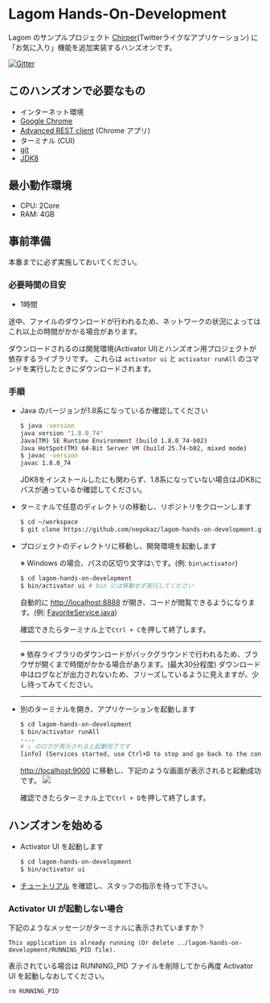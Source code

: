 # Lagom Hands-On-Development

Lagom のサンプルプロジェクト [Chirper](https://github.com/lagom/activator-lagom-java-chirper)(Twitterライクなアプリケーション) に「お気に入り」機能を追加実装するハンズオンです。

[![Gitter](https://badges.gitter.im/negokaz/lagom-hands-on-development.svg)](https://gitter.im/negokaz/lagom-hands-on-development?utm_source=badge&utm_medium=badge&utm_campaign=pr-badge)

## このハンズオンで必要なもの

* インターネット環境
* [Google Chrome](https://www.google.co.jp/chrome/browser/desktop/)
* [Advanced REST client](https://chrome.google.com/webstore/detail/advanced-rest-client/hgmloofddffdnphfgcellkdfbfbjeloo/) (Chrome アプリ)
* ターミナル (CUI)
* [git](https://git-scm.com/)
* [JDK8](http://www.oracle.com/technetwork/java/javase/downloads/index.html)

## 最小動作環境

* CPU: 2Core
* RAM: 4GB

## 事前準備

本番までに必ず実施しておいてください。

### 必要時間の目安
* 1時間

途中、ファイルのダウンロードが行われるため、ネットワークの状況によってはこれ以上の時間がかかる場合があります。

ダウンロードされるのは開発環境(Activator UI)とハンズオン用プロジェクトが依存するライブラリです。
これらは `activator ui` と `activator runAll` のコマンドを実行したときにダウンロードされます。

### 手順

* Java のバージョンが1.8系になっているか確認してください

    ```bash
    $ java -version
    java version "1.8.0_74"
    Java(TM) SE Runtime Environment (build 1.8.0_74-b02)
    Java HotSpot(TM) 64-Bit Server VM (build 25.74-b02, mixed mode)
    $ javac -version
    javac 1.8.0_74
    ```
    JDK8をインストールしたにも関わらず、1.8系になっていない場合はJDK8にパスが通っているか確認してください。
* ターミナルで任意のディレクトリの移動し、リポジトリをクローンします

    ```bash
    $ cd ~/workspace
    $ git clone https://github.com/negokaz/lagom-hands-on-development.git
    ```

* プロジェクトのディレクトリに移動し、開発環境を起動します

    ※ Windows の場合、パスの区切り文字は`\`です。(例: `bin\activator`)

    ```bash
    $ cd lagom-hands-on-development
    $ bin/activator ui # bin には移動せず実行してください
    ```
    自動的に [http://localhost:8888](http://localhost:8888) が開き、コードが閲覧できるようになります。(例:  [FavoriteService.java](http://127.0.0.1:8888/app/lagom-hands-on-development/#code/favorite-api/src/main/java/sample/chirper/favorite/api/FavoriteService.java))

    確認できたらターミナル上で`Ctrl + C`を押して終了します。

    -----

    ※ 依存ライブラリのダウンロードがバックグラウンドで行われるため、ブラウザが開くまで時間がかかる場合があります。(最大30分程度)
    ダウンロード中はログなどが出力されないため、フリーズしているように見えますが、少し待ってみてください。

    -----

* 別のターミナルを開き、アプリケーションを起動します

    ```bash
    $ cd lagom-hands-on-development
    $ bin/activator runAll
    ....
    # ↓ のログが表示されると起動完了です
    [info] (Services started, use Ctrl+D to stop and go back to the console...)
    ```

    [http://localhost:9000](http://localhost:9000) に移動し、下記のような画面が表示されると起動成功です。
    ![](doc/img/welcome-chiper.png)

    確認できたらターミナル上で`Ctrl + D`を押して終了します。

## ハンズオンを始める

* Activator UI を起動します

    ```bash
    $ cd lagom-hands-on-development
    $ bin/activator ui
    ```

* [チュートリアル](http://127.0.0.1:8888/app/lagom-hands-on-development/#tutorial/0) を確認し、スタッフの指示を待って下さい。

### Activator UI が起動しない場合

下記のようなメッセージがターミナルに表示されていますか？
```
This application is already running (Or delete ../lagom-hands-on-development/RUNNING_PID file).
```
表示されている場合は RUNNING_PID ファイルを削除してから再度 Activator UI を起動しなおしてください。
```bash
rm RUNNING_PID
```

